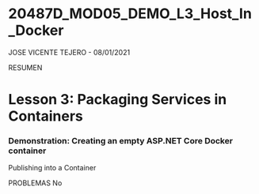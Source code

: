 # 20487D_MOD05_DEMO_L3_Host_In_Docker

JOSE VICENTE TEJERO - 08/01/2021

RESUMEN
# Lesson 3: Packaging Services in Containers
### Demonstration: Creating an empty ASP.NET Core Docker container
Publishing into a Container

PROBLEMAS
No
